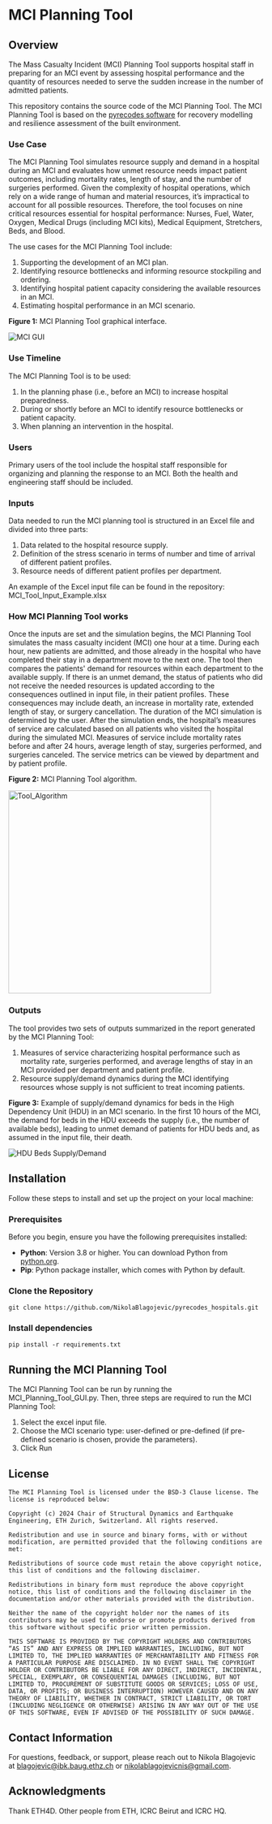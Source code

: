 # MCI Planning Tool

## Overview

The Mass Casualty Incident (MCI) Planning Tool supports hospital staff in preparing for an MCI event by assessing hospital performance and the quantity of resources needed to serve the sudden increase in the number of admitted patients. 

This repository contains the source code of the MCI Planning Tool. The MCI Planning Tool is based on the [pyrecodes software](https://nikolablagojevic.github.io/pyrecodes/html/usage/what_is_pyrecodes.html) for recovery modelling and resilience assessment of the built environment. 

### Use Case

The MCI Planning Tool simulates resource supply and demand in a hospital during an MCI and evaluates how unmet resource needs impact patient outcomes, including mortality rates, length of stay, and the number of surgeries performed. Given the complexity of hospital operations, which rely on a wide range of human and material resources, it’s impractical to account for all possible resources. Therefore, the tool focuses on nine critical resources essential for hospital performance: Nurses, Fuel, Water, Oxygen, Medical Drugs (including MCI kits), Medical Equipment, Stretchers, Beds, and Blood.

The use cases for the MCI Planning Tool include:
1. Supporting the development of an MCI plan.
2. Identifying resource bottlenecks and informing resource stockpiling and ordering.
3. Identifying hospital patient capacity considering the available resources in an MCI.
4. Estimating hospital performance in an MCI scenario.

**Figure 1:** MCI Planning Tool graphical interface.

![MCI GUI](/readme_figures/MCI_Tool_GUI.png)

### Use Timeline
The MCI Planning Tool is to be used:
1. In the planning phase (i.e., before an MCI) to increase hospital preparedness. 
2. During or shortly before an MCI to identify resource bottlenecks or patient capacity.
3. When planning an intervention in the hospital.

### Users
Primary users of the tool include the hospital staff responsible for organizing and planning the response to an MCI. Both the health and engineering staff should be included.

### Inputs
Data needed to run the MCI planning tool is structured in an Excel file and divided into three parts:
1. Data related to the hospital resource supply.
2. Definition of the stress scenario in terms of number and time of arrival of different patient profiles.
3. Resource needs of different patient profiles per department.

An example of the Excel input file can be found in the repository: MCI_Tool_Input_Example.xlsx

### How MCI Planning Tool works

Once the inputs are set and the simulation begins, the MCI Planning Tool simulates the mass casualty incident (MCI) one hour at a time. During each hour, new patients are admitted, and those already in the hospital who have completed their stay in a department move to the next one. The tool then compares the patients' demand for resources within each department to the available supply. If there is an unmet demand, the status of patients who did not receive the needed resources is updated according to the consequences outlined in input file, in their patient profiles. These consequences may include death, an increase in mortality rate, extended length of stay, or surgery cancellation. The duration of the MCI simulation is determined by the user. After the simulation ends, the hospital’s measures of service are calculated based on all patients who visited the hospital during the simulated MCI. Measures of service include mortality rates before and after 24 hours, average length of stay, surgeries performed, and surgeries canceled. The service metrics can be viewed by department and by patient profile.

**Figure 2:** MCI Planning Tool algorithm.

<img src="./readme_figures/MCI_Tool_Algorithm.png" alt="Tool_Algorithm" width="400"/>


### Outputs
The tool provides two sets of outputs summarized in the report generated by the MCI Planning Tool: 
1. Measures of service characterizing hospital performance such as mortality rate, surgeries performed, and average lengths of stay in an MCI provided per department and patient profile.
2. Resource supply/demand dynamics during the MCI identifying resources whose supply is not sufficient to treat incoming patients.

**Figure 3:** Example of supply/demand dynamics for beds in the High Dependency Unit (HDU) in an MCI scenario. In the first 10 hours of the MCI, the demand for beds in the HDU exceeds the supply (i.e., the number of available beds), leading to unmet demand of patients for HDU beds and, as assumed in the input file, their death.

![HDU Beds Supply/Demand](./readme_figures/HDU_beds_supply_demand.png)

## Installation

Follow these steps to install and set up the project on your local machine:

### Prerequisites

Before you begin, ensure you have the following prerequisites installed:

- **Python**: Version 3.8 or higher. You can download Python from [python.org](https://www.python.org/downloads/).
- **Pip**: Python package installer, which comes with Python by default.

### Clone the Repository

    git clone https://github.com/NikolaBlagojevic/pyrecodes_hospitals.git

### Install dependencies

    pip install -r requirements.txt

## Running the MCI Planning Tool

The MCI Planning Tool can be run by running the MCI_Planning_Tool_GUI.py. Then, three steps are required to run the MCI Planning Tool:
1. Select the excel input file.
2. Choose the MCI scenario type: user-defined or pre-defined (if pre-defined scenario is chosen, provide the parameters).
3. Click Run

## License

```
The MCI Planning Tool is licensed under the BSD-3 Clause license. The license is reproduced below:

Copyright (c) 2024 Chair of Structural Dynamics and Earthquake Engineering, ETH Zurich, Switzerland. All rights reserved.

Redistribution and use in source and binary forms, with or without modification, are permitted provided that the following conditions are met:

Redistributions of source code must retain the above copyright notice, this list of conditions and the following disclaimer.

Redistributions in binary form must reproduce the above copyright notice, this list of conditions and the following disclaimer in the documentation and/or other materials provided with the distribution.

Neither the name of the copyright holder nor the names of its contributors may be used to endorse or promote products derived from this software without specific prior written permission.

THIS SOFTWARE IS PROVIDED BY THE COPYRIGHT HOLDERS AND CONTRIBUTORS “AS IS” AND ANY EXPRESS OR IMPLIED WARRANTIES, INCLUDING, BUT NOT LIMITED TO, THE IMPLIED WARRANTIES OF MERCHANTABILITY AND FITNESS FOR A PARTICULAR PURPOSE ARE DISCLAIMED. IN NO EVENT SHALL THE COPYRIGHT HOLDER OR CONTRIBUTORS BE LIABLE FOR ANY DIRECT, INDIRECT, INCIDENTAL, SPECIAL, EXEMPLARY, OR CONSEQUENTIAL DAMAGES (INCLUDING, BUT NOT LIMITED TO, PROCUREMENT OF SUBSTITUTE GOODS OR SERVICES; LOSS OF USE, DATA, OR PROFITS; OR BUSINESS INTERRUPTION) HOWEVER CAUSED AND ON ANY THEORY OF LIABILITY, WHETHER IN CONTRACT, STRICT LIABILITY, OR TORT (INCLUDING NEGLIGENCE OR OTHERWISE) ARISING IN ANY WAY OUT OF THE USE OF THIS SOFTWARE, EVEN IF ADVISED OF THE POSSIBILITY OF SUCH DAMAGE.
```

## Contact Information

For questions, feedback, or support, please reach out to Nikola Blagojevic at blagojevic@ibk.baug.ethz.ch or nikolablagojevicnis@gmail.com.

## Acknowledgments

Thank ETH4D. Other people from ETH, ICRC Beirut and ICRC HQ.
